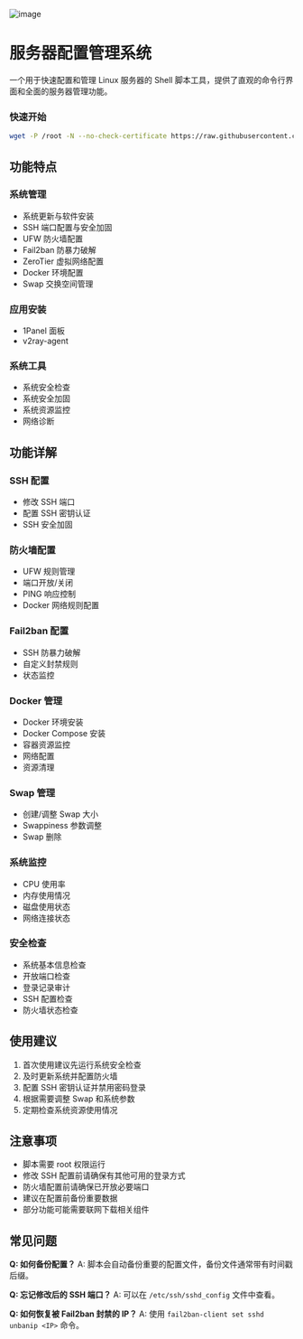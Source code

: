 ![image](https://github.com/user-attachments/assets/b5a7fef8-0cf0-49e5-b297-f10126c1440b)
# 服务器配置管理系统

一个用于快速配置和管理 Linux 服务器的 Shell 脚本工具，提供了直观的命令行界面和全面的服务器管理功能。

### 快速开始
```bash
wget -P /root -N --no-check-certificate https://raw.githubusercontent.com/li88iioo/init_server/refs/heads/main/init_server.sh && chmod 700 /root/init_server.sh && /root/init_server.sh
```

## 功能特点

### 系统管理
- 系统更新与软件安装
- SSH 端口配置与安全加固
- UFW 防火墙配置
- Fail2ban 防暴力破解
- ZeroTier 虚拟网络配置
- Docker 环境配置
- Swap 交换空间管理

### 应用安装
- 1Panel 面板
- v2ray-agent

### 系统工具
- 系统安全检查
- 系统安全加固
- 系统资源监控
- 网络诊断

## 功能详解

### SSH 配置
- 修改 SSH 端口
- 配置 SSH 密钥认证
- SSH 安全加固

### 防火墙配置
- UFW 规则管理
- 端口开放/关闭
- PING 响应控制
- Docker 网络规则配置

### Fail2ban 配置
- SSH 防暴力破解
- 自定义封禁规则
- 状态监控

### Docker 管理
- Docker 环境安装
- Docker Compose 安装
- 容器资源监控
- 网络配置
- 资源清理

### Swap 管理
- 创建/调整 Swap 大小
- Swappiness 参数调整
- Swap 删除

### 系统监控
- CPU 使用率
- 内存使用情况
- 磁盘使用状态
- 网络连接状态

### 安全检查
- 系统基本信息检查
- 开放端口检查
- 登录记录审计
- SSH 配置检查
- 防火墙状态检查

## 使用建议

1. 首次使用建议先运行系统安全检查
2. 及时更新系统并配置防火墙
3. 配置 SSH 密钥认证并禁用密码登录
4. 根据需要调整 Swap 和系统参数
5. 定期检查系统资源使用情况

## 注意事项

- 脚本需要 root 权限运行
- 修改 SSH 配置前请确保有其他可用的登录方式
- 防火墙配置前请确保已开放必要端口
- 建议在配置前备份重要数据
- 部分功能可能需要联网下载相关组件

## 常见问题

**Q: 如何备份配置？**
A: 脚本会自动备份重要的配置文件，备份文件通常带有时间戳后缀。

**Q: 忘记修改后的 SSH 端口？**
A: 可以在 `/etc/ssh/sshd_config` 文件中查看。

**Q: 如何恢复被 Fail2ban 封禁的 IP？**
A: 使用 `fail2ban-client set sshd unbanip <IP>` 命令。
